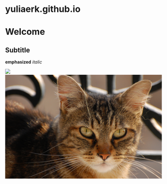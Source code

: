 # yuliaerk.github.io
# Welcome
## Subtitle

**emphasized** _italic_

![](https://static.pexels.com/photos/45201/kitty-cat-kitten-pet-45201.jpeg)
![](Domestic_shorthaired_cat_face.jpg)

